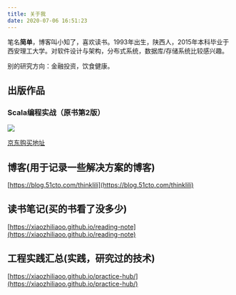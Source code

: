 ```yaml
---
title: 关于我 
date: 2020-07-06 16:51:23
---
```


笔名**简单**，博客叫小知了，喜欢读书。1993年出生，陕西人，2015年本科毕业于西安理工大学。对软件设计与架构，分布式系统，数据库/存储系统比较感兴趣。

别的研究方向：金融投资，饮食健康。

## 出版作品

### Scala编程实战（原书第2版）

![](/images/scala-v2.jpg)

[京东购买地址](https://item.jd.com/10086452547588.html)


## 博客(用于记录一些解决方案的博客)

[https://blog.51cto.com/thinklili](https://blog.51cto.com/thinklili)

## 读书笔记(买的书看了没多少)

[https://xiaozhiliaoo.github.io/reading-note](https://xiaozhiliaoo.github.io/reading-note)


## 工程实践汇总(实践，研究过的技术)

[https://xiaozhiliaoo.github.io/practice-hub/](https://xiaozhiliaoo.github.io/practice-hub/)

